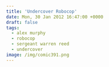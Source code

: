 ```yaml
---
title: 'Undercover Robocop'
date: Mon, 30 Jan 2012 16:47:00 +0000
draft: false
tags:
  - alex murphy
  - robocop
  - sergeant warren reed
  - undercover
image: /img/comic391.png
---
```


